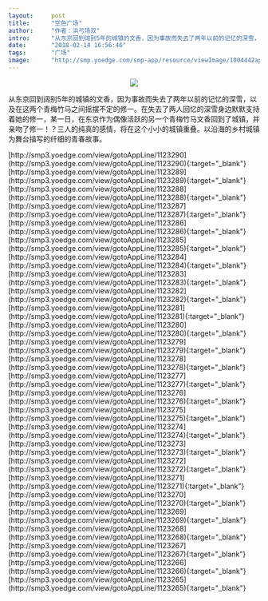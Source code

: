 ```yaml
---
layout:     post
title:      "空色广场"
author:     "作者：浜弓场双"
intro:      "从东京回到阔别5年的城镇的文香，因为事故而失去了两年以前的记忆的深雪，以及在这两个青梅竹马之间摇摆不定的修一。在失去了两人回忆的深雪身边默默支持着她的修一，某一日，在东京作为偶像活跃的另一个青梅竹马文香回到了城镇，并亲吻了修一！？三人的纯真的感情，将在这个小小的城镇重叠。以沿海的乡村城镇为舞台描写的纤细的青春故事。"
date:       "2018-02-14 16:56:46"
tags:       "广场"
image:      "http://smp.yoedge.com/smp-app/resource/viewImage/1004442appline.png"
---
```

<div style="text-align: center">
<p><img src="http://smp.yoedge.com/smp-app/resource/viewImage/1004442appline.png"/></p>
</div>
<p class="post-meta">
<span>从东京回到阔别5年的城镇的文香，因为事故而失去了两年以前的记忆的深雪，以及在这两个青梅竹马之间摇摆不定的修一。在失去了两人回忆的深雪身边默默支持着她的修一，某一日，在东京作为偶像活跃的另一个青梅竹马文香回到了城镇，并亲吻了修一！？三人的纯真的感情，将在这个小小的城镇重叠。以沿海的乡村城镇为舞台描写的纤细的青春故事。</span>
</p>
[http://smp3.yoedge.com/view/gotoAppLine/1123290](http://smp3.yoedge.com/view/gotoAppLine/1123290){:target="_blank"}
[http://smp3.yoedge.com/view/gotoAppLine/1123289](http://smp3.yoedge.com/view/gotoAppLine/1123289){:target="_blank"}
[http://smp3.yoedge.com/view/gotoAppLine/1123288](http://smp3.yoedge.com/view/gotoAppLine/1123288){:target="_blank"}
[http://smp3.yoedge.com/view/gotoAppLine/1123287](http://smp3.yoedge.com/view/gotoAppLine/1123287){:target="_blank"}
[http://smp3.yoedge.com/view/gotoAppLine/1123286](http://smp3.yoedge.com/view/gotoAppLine/1123286){:target="_blank"}
[http://smp3.yoedge.com/view/gotoAppLine/1123285](http://smp3.yoedge.com/view/gotoAppLine/1123285){:target="_blank"}
[http://smp3.yoedge.com/view/gotoAppLine/1123284](http://smp3.yoedge.com/view/gotoAppLine/1123284){:target="_blank"}
[http://smp3.yoedge.com/view/gotoAppLine/1123283](http://smp3.yoedge.com/view/gotoAppLine/1123283){:target="_blank"}
[http://smp3.yoedge.com/view/gotoAppLine/1123282](http://smp3.yoedge.com/view/gotoAppLine/1123282){:target="_blank"}
[http://smp3.yoedge.com/view/gotoAppLine/1123281](http://smp3.yoedge.com/view/gotoAppLine/1123281){:target="_blank"}
[http://smp3.yoedge.com/view/gotoAppLine/1123280](http://smp3.yoedge.com/view/gotoAppLine/1123280){:target="_blank"}
[http://smp3.yoedge.com/view/gotoAppLine/1123279](http://smp3.yoedge.com/view/gotoAppLine/1123279){:target="_blank"}
[http://smp3.yoedge.com/view/gotoAppLine/1123278](http://smp3.yoedge.com/view/gotoAppLine/1123278){:target="_blank"}
[http://smp3.yoedge.com/view/gotoAppLine/1123277](http://smp3.yoedge.com/view/gotoAppLine/1123277){:target="_blank"}
[http://smp3.yoedge.com/view/gotoAppLine/1123276](http://smp3.yoedge.com/view/gotoAppLine/1123276){:target="_blank"}
[http://smp3.yoedge.com/view/gotoAppLine/1123275](http://smp3.yoedge.com/view/gotoAppLine/1123275){:target="_blank"}
[http://smp3.yoedge.com/view/gotoAppLine/1123274](http://smp3.yoedge.com/view/gotoAppLine/1123274){:target="_blank"}
[http://smp3.yoedge.com/view/gotoAppLine/1123273](http://smp3.yoedge.com/view/gotoAppLine/1123273){:target="_blank"}
[http://smp3.yoedge.com/view/gotoAppLine/1123272](http://smp3.yoedge.com/view/gotoAppLine/1123272){:target="_blank"}
[http://smp3.yoedge.com/view/gotoAppLine/1123271](http://smp3.yoedge.com/view/gotoAppLine/1123271){:target="_blank"}
[http://smp3.yoedge.com/view/gotoAppLine/1123270](http://smp3.yoedge.com/view/gotoAppLine/1123270){:target="_blank"}
[http://smp3.yoedge.com/view/gotoAppLine/1123269](http://smp3.yoedge.com/view/gotoAppLine/1123269){:target="_blank"}
[http://smp3.yoedge.com/view/gotoAppLine/1123268](http://smp3.yoedge.com/view/gotoAppLine/1123268){:target="_blank"}
[http://smp3.yoedge.com/view/gotoAppLine/1123267](http://smp3.yoedge.com/view/gotoAppLine/1123267){:target="_blank"}
[http://smp3.yoedge.com/view/gotoAppLine/1123266](http://smp3.yoedge.com/view/gotoAppLine/1123266){:target="_blank"}
[http://smp3.yoedge.com/view/gotoAppLine/1123265](http://smp3.yoedge.com/view/gotoAppLine/1123265){:target="_blank"}


